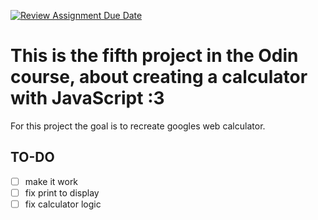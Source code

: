 [![Review Assignment Due Date](https://classroom.github.com/assets/deadline-readme-button-22041afd0340ce965d47ae6ef1cefeee28c7c493a6346c4f15d667ab976d596c.svg)](https://classroom.github.com/a/Z1Tev64H)

# This is the fifth project in the Odin course, about creating a calculator with JavaScript :3

For this project the goal is to recreate googles web calculator. 

## TO-DO

- [ ] make it work
- [ ] fix print to display
- [ ] fix calculator logic 